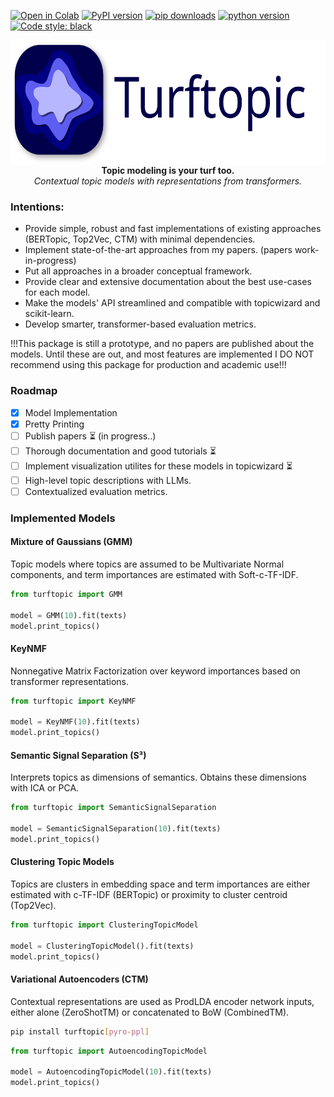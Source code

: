 [![Open in Colab](https://colab.research.google.com/assets/colab-badge.svg)](https://colab.research.google.com/github/x-tabdeveloping/turftopic/blob/main/examples/basic_example_20newsgroups.ipynb)
[![PyPI version](https://badge.fury.io/py/turftopic.svg)](https://pypi.org/project/turftopic/)
[![pip downloads](https://img.shields.io/pypi/dm/turftopic.svg)](https://pypi.org/project/turftopic/)
[![python version](https://img.shields.io/badge/Python-%3E=3.9-blue)](https://github.com/centre-for-humanities-computing/turftopic)
[![Code style: black](https://img.shields.io/badge/Code%20Style-Black-black)](https://black.readthedocs.io/en/stable/the_black_code_style/current_style.html)
<br>

<p align="center">
<img align="center" height="200" src="assets/logo_w_text.svg">
<br>
 <b>Topic modeling is your turf too.</b> <br> <i> Contextual topic models with representations from transformers. </i></p>


### Intentions:
 - Provide simple, robust and fast implementations of existing approaches (BERTopic, Top2Vec, CTM) with minimal dependencies.
 - Implement state-of-the-art approaches from my papers. (papers work-in-progress)
 - Put all approaches in a broader conceptual framework.
 - Provide clear and extensive documentation about the best use-cases for each model.
 - Make the models' API streamlined and compatible with topicwizard and scikit-learn.
 - Develop smarter, transformer-based evaluation metrics.

!!!This package is still a prototype, and no papers are published about the models. Until these are out, and most features are implemented
I DO NOT recommend using this package for production and academic use!!!

### Roadmap
 - [x] Model Implementation
 - [x] Pretty Printing
 - [ ] Publish papers :hourglass_flowing_sand: (in progress..)
 - [ ] Thorough documentation and good tutorials ⏳
 - [ ] Implement visualization utilites for these models in topicwizard ⏳
 - [ ] High-level topic descriptions with LLMs.
 - [ ] Contextualized evaluation metrics.

### Implemented Models

#### Mixture of Gaussians (GMM)

Topic models where topics are assumed to be Multivariate Normal components,
and term importances are estimated with Soft-c-TF-IDF.

```python
from turftopic import GMM

model = GMM(10).fit(texts)
model.print_topics()
```

#### KeyNMF

Nonnegative Matrix Factorization over keyword importances based on transformer representations.

```python
from turftopic import KeyNMF

model = KeyNMF(10).fit(texts)
model.print_topics()
```

#### Semantic Signal Separation (S³)

Interprets topics as dimensions of semantics.
Obtains these dimensions with ICA or PCA.

```python
from turftopic import SemanticSignalSeparation

model = SemanticSignalSeparation(10).fit(texts)
model.print_topics()
```

#### Clustering Topic Models

Topics are clusters in embedding space and term importances are either estimated with c-TF-IDF (BERTopic)
or proximity to cluster centroid (Top2Vec).

```python
from turftopic import ClusteringTopicModel

model = ClusteringTopicModel().fit(texts)
model.print_topics()
```

#### Variational Autoencoders (CTM)

Contextual representations are used as ProdLDA encoder network inputs,
either alone (ZeroShotTM) or concatenated to BoW (CombinedTM).

```bash
pip install turftopic[pyro-ppl]
```

```python
from turftopic import AutoencodingTopicModel

model = AutoencodingTopicModel(10).fit(texts)
model.print_topics()
```


